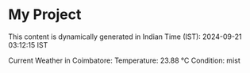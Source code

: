 # My Project

This content is dynamically generated in Indian Time (IST): 2024-09-21 03:12:15 IST


Current Weather in Coimbatore:
Temperature: 23.88 °C
Condition: mist
